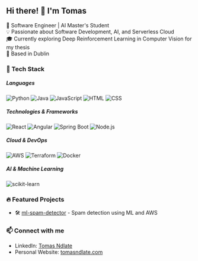 ## Hi there! 👋 I'm Tomas

🚀 Software Engineer | AI Master's Student  
💡 Passionate about Software Development, AI, and Serverless Cloud  
🎓 Currently exploring Deep Reinforcement Learning in Computer Vision for my thesis  
📍 Based in Dublin  

### 🚀 Tech Stack

##### Languages  
![Python](https://img.shields.io/badge/Python-3776AB?style=flat&logo=python&logoColor=white)
![Java](https://img.shields.io/badge/Java-007396?style=flat&logo=java&logoColor=white)
![JavaScript](https://img.shields.io/badge/JavaScript-F7DF1E?style=flat&logo=javascript&logoColor=black)
![HTML](https://img.shields.io/badge/HTML-E34F26?style=flat&logo=html5&logoColor=white)
![CSS](https://img.shields.io/badge/CSS-1572B6?style=flat&logo=css3&logoColor=white)

##### Technologies & Frameworks  
![React](https://img.shields.io/badge/React-20232A?style=flat&logo=react&logoColor=61DAFB)
![Angular](https://img.shields.io/badge/Angular-DD0031?style=flat&logo=angular&logoColor=white)
![Spring Boot](https://img.shields.io/badge/Spring_Boot-6DB33F?style=flat&logo=spring-boot&logoColor=white)
![Node.js](https://img.shields.io/badge/Node.js-43853D?style=flat&logo=node.js&logoColor=white)

##### Cloud & DevOps  
![AWS](https://img.shields.io/badge/AWS-232F3E?style=flat&logo=amazon-aws&logoColor=white)
![Terraform](https://img.shields.io/badge/Terraform-623CE4?style=flat&logo=terraform&logoColor=white)
![Docker](https://img.shields.io/badge/Docker-2496ED?style=flat&logo=docker&logoColor=white)

##### AI & Machine Learning  
![scikit-learn](https://img.shields.io/badge/scikit--learn-F7931E?style=flat&logo=scikit-learn&logoColor=white)


### 🔥 Featured Projects
- 🛠 [ml-spam-detector](https://tomasndlate.github.io/ml-spam-detector/) - Spam detection using ML and AWS

### 📫 Connect with me  
- LinkedIn: [Tomas Ndlate](https://www.linkedin.com/in/tomasndlate/)
- Personal Website: [tomasndlate.com](https://tomasndlate.com)  
